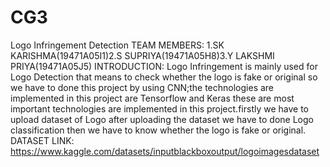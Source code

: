 # CG3
Logo Infringement Detection
TEAM MEMBERS:
 1.SK KARISHMA(19471A05I1)2.S SUPRIYA(19471A05H8)3.Y LAKSHMI PRIYA(19471A05J5)
   INTRODUCTION:
   Logo Infringement is mainly
used for Logo Detection that means
to check whether the logo is fake or
original so we have to done this project
by using CNN;the technologies are
implemented in this project are
Tensorflow and Keras these are most
important technologies are
implemented in this project.firstly we
have to upload dataset of Logo after
uploading the dataset we have to done
Logo classification then we have to
know whether the logo is fake or original.
DATASET LINK: https://www.kaggle.com/datasets/inputblackboxoutput/logoimagesdataset
